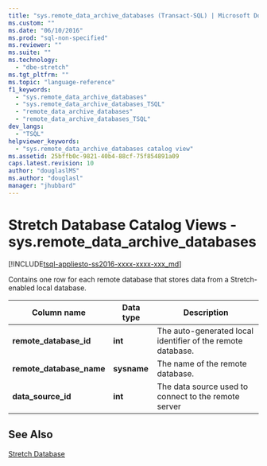 ```yaml
---
title: "sys.remote_data_archive_databases (Transact-SQL) | Microsoft Docs"
ms.custom: ""
ms.date: "06/10/2016"
ms.prod: "sql-non-specified"
ms.reviewer: ""
ms.suite: ""
ms.technology: 
  - "dbe-stretch"
ms.tgt_pltfrm: ""
ms.topic: "language-reference"
f1_keywords: 
  - "sys.remote_data_archive_databases"
  - "sys.remote_data_archive_databases_TSQL"
  - "remote_data_archive_databases"
  - "remote_data_archive_databases_TSQL"
dev_langs: 
  - "TSQL"
helpviewer_keywords: 
  - "sys.remote_data_archive_databases catalog view"
ms.assetid: 25bffb0c-9821-40b4-88cf-75f854891a09
caps.latest.revision: 10
author: "douglaslMS"
ms.author: "douglasl"
manager: "jhubbard"
---
```

# Stretch Database Catalog Views - sys.remote_data_archive_databases
[!INCLUDE[tsql-appliesto-ss2016-xxxx-xxxx-xxx_md](../../includes/tsql-appliesto-ss2016-xxxx-xxxx-xxx-md.md)]

  Contains one row for each remote database that stores data from a Stretch-enabled local database.  
  
|Column name|Data type|Description|  
|-----------------|---------------|-----------------|  
|**remote_database_id**|**int**|The auto-generated local identifier of the remote database.|  
|**remote_database_name**|**sysname**|The name of the remote database.|  
|**data_source_id**|**int**|The data source used to connect to the remote server|  
  
## See Also  
 [Stretch Database](../../sql-server/stretch-database/stretch-database.md)  
  
  
